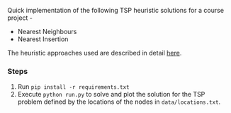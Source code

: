 Quick implementation of the following TSP heuristic solutions for a course project -
 - Nearest Neighbours
 - Nearest Insertion

The heuristic approaches used are described in detail [here](http://paginas.fe.up.pt/~mac/ensino/docs/OR/CombinatorialOptimizationHeuristicsLocalSearch.pdf).

### Steps
1. Run `pip install -r requirements.txt`
2. Execute `python run.py` to solve and plot the solution for the TSP problem defined by the locations of the nodes in `data/locations.txt`.

